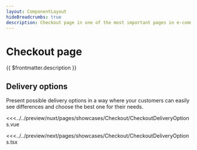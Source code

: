 ```yaml
---
layout: ComponentLayout
hideBreadcrumbs: true
description: Checkout page in one of the most important pages in e-commerce. Usually it contains information about delivery destination, shipping options and payment methods.
---
```

# Checkout page

{{ $frontmatter.description }}

## Delivery options

Present possible delivery options in a way where your customers can easily see differences and choose the best one for their needs.

<Showcase showcase-name="Checkout/CheckoutDeliveryOptions" style="height: 250px">

<!-- vue -->
<<<../../preview/nuxt/pages/showcases/Checkout/CheckoutDeliveryOptions.vue
<!-- end vue -->
<!-- react -->
<<<../../preview/next/pages/showcases/Checkout/CheckoutDeliveryOptions.tsx
<!-- end react -->

</Showcase>

